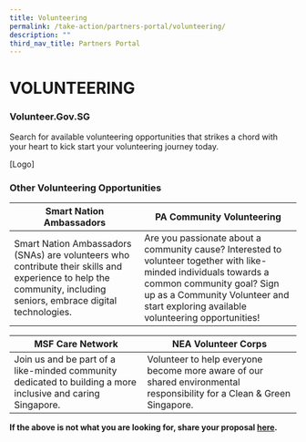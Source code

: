 ```yaml
---
title: Volunteering
permalink: /take-action/partners-portal/volunteering/
description: ""
third_nav_title: Partners Portal
---
```

# VOLUNTEERING

### Volunteer.Gov.SG

Search for available volunteering opportunities that strikes a chord with your heart to kick start your volunteering journey today.

[Logo]

### Other Volunteering Opportunities

| Smart Nation Ambassadors | PA Community Volunteering |
| --- | - | 
| Smart Nation Ambassadors (SNAs) are volunteers who contribute their skills and experience to help the community, including seniors, embrace digital technologies.| Are you passionate about a community cause? Interested to volunteer together with like-minded individuals towards a common community goal? Sign up as a Community Volunteer and start exploring available volunteering opportunities!| 

| MSF Care Network | NEA Volunteer Corps|
| --- | - | 
| Join us and be part of a like-minded community dedicated to building a more inclusive and caring Singapore.| Volunteer to help everyone become more aware of our shared environmental responsibility for a Clean & Green Singapore.|



**If the above is not what you are looking for, share your proposal [here](https://go.gov.sg/sgpostageform).**